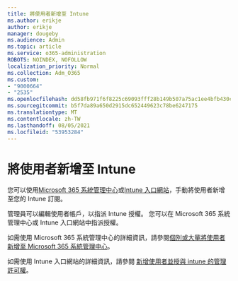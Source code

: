 ```yaml
---
title: 將使用者新增至 Intune
ms.author: erikje
author: erikje
manager: dougeby
ms.audience: Admin
ms.topic: article
ms.service: o365-administration
ROBOTS: NOINDEX, NOFOLLOW
localization_priority: Normal
ms.collection: Adm_O365
ms.custom:
- "9000664"
- "2535"
ms.openlocfilehash: dd58fb971f6f8225c69093fff28b149b507a75ac1ee4bfb430c919fddd317b52
ms.sourcegitcommit: b5f7da89a650d2915dc652449623c78be6247175
ms.translationtype: MT
ms.contentlocale: zh-TW
ms.lasthandoff: 08/05/2021
ms.locfileid: "53953284"
---
```

# <a name="add-users-to-intune"></a>將使用者新增至 Intune

您可以使用[Microsoft 365 系統管理中心](https://admin.microsoft.com/)或[Intune 入口網站](https://portal.azure.com/#blade/Microsoft_Intune_DeviceSettings/ExtensionLandingBlade/overview)，手動將使用者新增至您的 Intune 訂閱。

管理員可以編輯使用者帳戶，以指派 Intune 授權。 您可以在 Microsoft 365 系統管理中心或 Intune 入口網站中指派授權。

如需使用 Microsoft 365 系統管理中心的詳細資訊，請參閱[個別或大量將使用者新增至 Microsoft 365 系統管理中心](https://support.office.com/article/Add-users-individually-or-in-bulk-to-Office-365-Admin-Help-1970f7d6-03b5-442f-b385-5880b9c256ec)。

如需使用 Intune 入口網站的詳細資訊，請參閱 [新增使用者並授與 intune 的管理許可權](https://docs.microsoft.com/intune/fundamentals/users-add)。